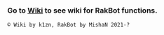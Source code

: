 ### Go to **[Wiki](https://github.com/k1zn/RakBot/wiki/RakBot-Wiki)** to see wiki for **RakBot functions**.

` © Wiki by k1zn, RakBot by MishaN 2021-? `
